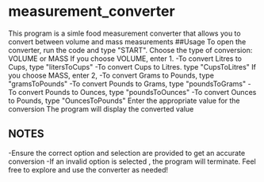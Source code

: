 # measurement_converter
This program is a simle food measurement converter that allows you to convert between volume and mass measurements
##Usage
To open the converter, run the code and type "START".
Choose the type of conversion: VOLUME or MASS
If you choose VOLUME, enter 1.
  -To convert Litres to Cups, type "litersToCups"
  -To convert Cups to Litres. type "CupsToLitres"
If you choose MASS, enter 2,
  -To convert Grams to Pounds, type "gramsToPounds"
  -To convert Pounds to Grams, type "poundsToGrams"
  -To convert Pounds to Ounces, type "poundsToOunces"
  -To convert Ounces to Pounds, type "OuncesToPounds"
Enter the appropriate value for the conversion
The program will display the converted value







## NOTES
-Ensure the correct option and selection are provided to get an accurate conversion
-If an invalid option is selected , the program will terminate.
Feel free to explore and use the converter as needed!
